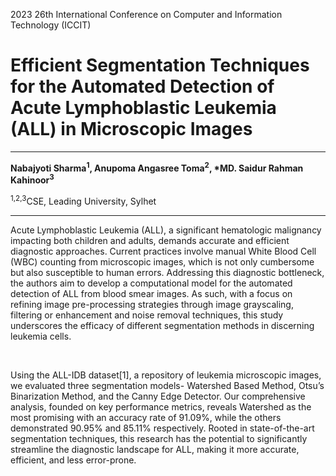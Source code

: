 2023 26th International Conference on Computer and Information Technology (ICCIT)
<h1>Efficient Segmentation Techniques for the Automated Detection of Acute Lymphoblastic Leukemia (ALL) in Microscopic Images</h1>
<hr>
<b>Nabajyoti Sharma<sup>1</sup>, Anupoma Angasree Toma<sup>2</sup>, *MD. Saidur Rahman Kahinoor<sup>3</sup></b><br>
<p><sup>1,2,3</sup>CSE, Leading University, Sylhet</p>
<hr>
<p>Acute Lymphoblastic Leukemia (ALL), a significant hematologic malignancy impacting both children and adults, demands accurate and efficient diagnostic approaches. Current practices involve manual White Blood Cell (WBC) counting from microscopic images, which is not only cumbersome but also susceptible to human errors. Addressing this diagnostic bottleneck, the authors aim to develop a computational model for the automated detection of ALL from blood smear images. As such, with a focus on refining image pre-processing strategies through image grayscaling, filtering or enhancement and noise removal techniques, this study underscores the efficacy of different segmentation methods in discerning leukemia cells.</p> <br>
<p>Using the ALL-IDB dataset[1], a repository of leukemia microscopic images, we evaluated three segmentation models- Watershed Based Method, Otsu’s Binarization Method, and the Canny Edge Detector. Our comprehensive analysis, founded on key performance metrics, reveals Watershed as the most promising with an accuracy rate of 91.09%, while the others demonstrated 90.95% and 85.11% respectively. Rooted in state-of-the-art segmentation techniques, this research has the potential to significantly streamline the diagnostic landscape for ALL, making it more accurate, efficient, and less error-prone.</p>
